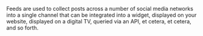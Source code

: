 
Feeds are used to collect posts across a number of social media networks into a single channel that can be integrated into a widget, displayed on your website, displayed on a digital TV, queried via an API, et cetera, et cetera, and so forth.    
